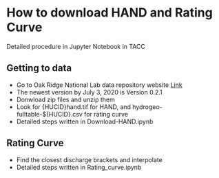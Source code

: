 # How to download HAND and Rating Curve

Detailed procedure in Jupyter Notebook in TACC


## Getting to data

- Go to Oak Ridge National Lab data repository website [Link](https://cfim.ornl.gov/data/)
- The newest version by July 3, 2020 is Version 0.2.1
- Donwload zip files and unzip them
- Look for {HUCID}hand.tif for HAND, and hydrogeo-fulltable-${HUCID}.csv for rating curve
- Detailed steps written in Download-HAND.ipynb

## Rating Curve
- Find the closest discharge brackets and interpolate
- Detailed steps written in Rating_curve.ipynb





<!-- [someref]: http://example.com "rich web apps"
[MarkdownREF]: http://daringfireball.net/projects/markdown/basics
[gfm]: http://github.github.com/github-flavored-markdown/
 -->
